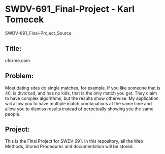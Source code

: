 # SWDV-691_Final-Project - Karl Tomecek
SWDV-691_Final-Project_Source

## Title:
uforme.com

## Problem:
Most dating sites do single matches, for example, If you like someone that is 40, is divorced, and has no kids, that is the only match you get.  They claim to have complex algorithms, but the results show otherwise.  My application will allow you to have multiple match combinations at the same time and allow you to dismiss results instead of perpetually showing you the same people.

## Project:
This is the Final Project for SWDV 691.  In this repository, all the Web Methods, Stored Procedures and documentation will be stored.
